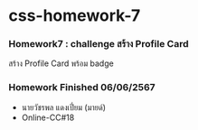 # css-homework-7
### Homework7 : challenge สร้าง Profile Card 
สร้าง Profile Card พร้อม badge

### Homework Finished 06/06/2567
- นายวัชรพล แดงเปี่ยม (มายด์)
- Online-CC#18